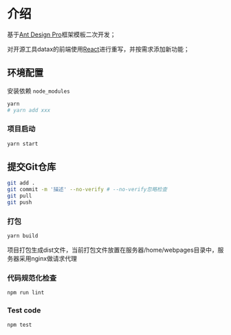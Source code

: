 
# 介绍
基于[Ant Design Pro](https://pro.ant.design)框架模板二次开发；

对开源工具datax的前端使用[React](https://react.dev/)进行重写，并按需求添加新功能；


## 环境配置
安装依赖 `node_modules`

```bash
yarn
# yarn add xxx
```

### 项目启动

```bash
yarn start
```

## 提交Git仓库
```bash
git add .
git commit -m '描述' --no-verify # --no-verify忽略检查
git pull
git push
```

### 打包

```bash
yarn build
```

项目打包生成dist文件，当前打包文件放置在服务器/home/webpages目录中，服务器采用nginx做请求代理

### 代码规范化检查

```bash
npm run lint
```

### Test code

```bash
npm test
```

